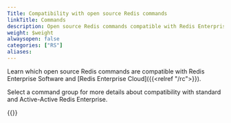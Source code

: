 ```yaml
---
Title: Compatibility with open source Redis commands
linkTitle: Commands
description: Open source Redis commands compatible with Redis Enterprise.
weight: $weight
alwaysopen: false
categories: ["RS"]
aliases: 
---
```


Learn which open source Redis commands are compatible with Redis Enterprise Software and [Redis Enterprise Cloud]({{<relref "/rc">}}).

Select a command group for more details about compatibility with standard and Active-Active Redis Enterprise.

{{<table-children columnNames="Command group,Description" columnSources="LinkTitle,Description" enableLinks="LinkTitle">}}
